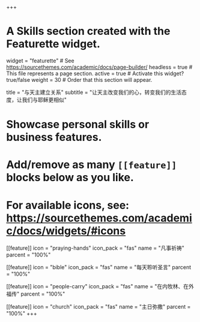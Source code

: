 +++
# A Skills section created with the Featurette widget.
widget = "featurette"  # See https://sourcethemes.com/academic/docs/page-builder/
headless = true  # This file represents a page section.
active = true  # Activate this widget? true/false
weight = 30  # Order that this section will appear.

title = "与天主建立关系"
subtitle = "让天主改变我们的心，转变我们的生活态度，让我们与耶稣更相似"

# Showcase personal skills or business features.
#
# Add/remove as many `[[feature]]` blocks below as you like.
#
# For available icons, see: https://sourcethemes.com/academic/docs/widgets/#icons

[[feature]]
  icon = "praying-hands"
  icon_pack = "fas"
  name = "凡事祈祷"
  parcent = "100%"

[[feature]]
  icon = "bible"
  icon_pack = "fas"
  name = "每天聆听圣言"
  parcent = "100%"  

[[feature]]
  icon = "people-carry"
  icon_pack = "fas"
  name = "在内牧林、在外福传"
  parcent = "100%"

[[feature]]
  icon = "church"
  icon_pack = "fas"
  name = "主日弥撒"
  parcent = "100%"
+++
